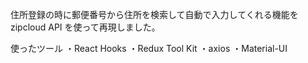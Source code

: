 住所登録の時に郵便番号から住所を検索して自動で入力してくれる機能を zipcloud API を使って再現しました。

使ったツール
・React Hooks
・Redux Tool Kit
・axios
・Material-UI
